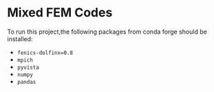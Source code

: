 # Mixed FEM Codes

To run this project,the following packages from conda forge should be installed:
- `fenics-dolfinx=0.8`
- `mpich`
- `pyvista`
- `numpy`
- `pandas` 

